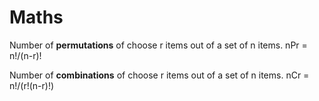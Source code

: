 # Maths

Number of **permutations** of choose r items out of a set of n items.
nPr = n!/(n-r)!

Number of **combinations** of choose r items out of a set of n items.
nCr = n!/(r!(n-r)!)


